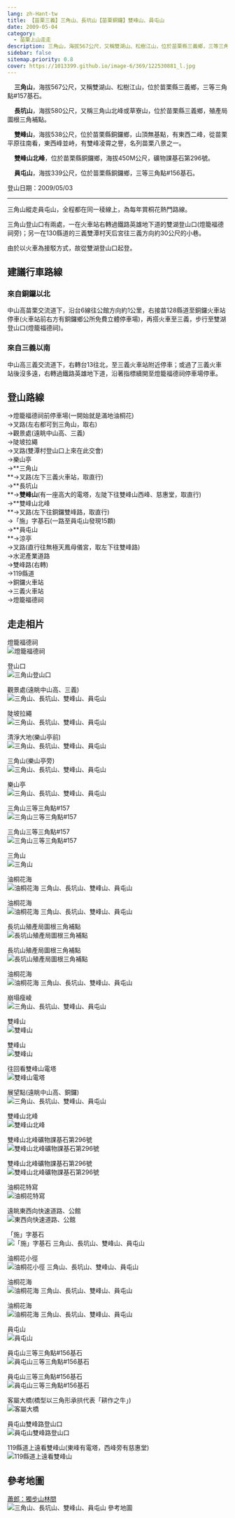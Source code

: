 ```yaml
---
lang: zh-Hant-tw
title: 【苗栗三義】三角山、長坑山【苗栗銅鑼】雙峰山、員屯山
date: 2009-05-04
category: 
  - 苗栗上山走走
description: 三角山，海拔567公尺，又稱雙湖山、松樹江山，位於苗栗縣三義鄉，三等三角點#157基石。 長坑山，海拔580公尺，又稱三角山北峰或草寮山，位於苗栗縣三義鄉，殖產局圖根三角補點。雙峰山，海拔538公尺，位於苗栗縣銅鑼鄉，山頂無基點，有東西二峰，從苗栗平原往南看，東西峰並峙，有雙峰凌霄之譽，名列苗栗八景之一。
sidebar: false
sitemap.priority: 0.8
cover: https://1013399.github.io/image-6/369/122530881_l.jpg
---
```


    **三角山**，海拔567公尺，又稱雙湖山、松樹江山，位於苗栗縣三義鄉，三等三角點#157基石。  

    **長坑山**，海拔580公尺，又稱三角山北峰或草寮山，位於苗栗縣三義鄉，殖產局圖根三角補點。  

    **雙峰山**，海拔538公尺，位於苗栗縣銅鑼鄉，山頂無基點，有東西二峰，從苗栗平原往南看，東西峰並峙，有雙峰凌霄之譽，名列苗栗八景之一。  

<!-- more -->

    **雙峰山北峰**，位於苗栗縣銅鑼鄉，海拔450M公尺，礦物課基石第296號。  

    **員屯山**，海拔339公尺，位於苗栗縣銅鑼鄉，三等三角點#156基石。

登山日期：2009/05/03

----

三角山縱走員屯山，全程都在同一稜線上，為每年賞桐花熱門路線。 

三角山登山口有兩處，一在火車站右轉過鐵路英雄地下道的雙湖登山口(燈籠福德祠旁)；另一在130縣道的三義雙潭村天后宮往三義方向約30公尺的小巷。  

由於以火車為接駁方式，故從雙湖登山口起登。  

## 建議行車路線
### 來自銅鑼以北
中山高苗栗交流道下，沿台6線往公館方向約1公里，右接苗128縣道至銅鑼火車站停車(火車站前右方有銅鑼鄉公所免費立體停車場)，再搭火車至三義，步行至雙湖登山口(燈籠福德祠)。  

### 來自三義以南
中山高三義交流道下，右轉台13往北，至三義火車站附近停車；或過了三義火車站後沒多遠，右轉過鐵路英雄地下道，沿著指標續開至燈籠福德祠停車場停車。

## 登山路線
→燈籠福德祠前停車場(一開始就是滿地油桐花)  
→叉路(左右都可到三角山，取右)  
→觀景處(遠眺中山高、三義)  
→陡坡拉繩  
→叉路(雙潭村登山口上來在此交會)  
→樂山亭  
→**三角山  
**→叉路(左下三義火車站，取直行)  
→**長坑山  
**→**雙峰山**(有一座高大的電塔，左陡下往雙峰山西峰、慈惠堂，取直行)  
→**雙峰山北峰  
**→叉路(左下往銅鑼雙峰路，取直行)  
→「施」字基石(一路至員屯山發現15顆)  
→**員屯山  
**→涼亭  
→叉路(直行往無極天鳳母儀宮，取左下往雙峰路)  
→水泥產業道路  
→雙峰路(右轉)  
→119縣道  
→銅鑼火車站  
→三義火車站  
→燈籠福德祠

## 走走相片
燈籠福德祠  
![燈籠福德祠](https://1013399.github.io/image-6/369/122530237_l.jpg)

登山口  
![三角山登山口](https://1013399.github.io/image-6/369/122530231_l.jpg)

觀景處(遠眺中山高、三義)  
![三角山、長坑山、雙峰山、員屯山](https://1013399.github.io/image-6/369/122530353_l.jpg)

陡坡拉繩  
![三角山、長坑山、雙峰山、員屯山](https://1013399.github.io/image-6/369/122530494_l.jpg)

清淨大地(樂山亭前)  
![三角山、長坑山、雙峰山、員屯山](https://1013399.github.io/image-6/369/122530560_l.jpg)

三角山(樂山亭旁)  
![三角山、長坑山、雙峰山、員屯山](https://1013399.github.io/image-6/369/122530568_l.jpg)

樂山亭  
![三角山、長坑山、雙峰山、員屯山](https://1013399.github.io/image-6/369/122530623_l.jpg)

三角山三等三角點#157  
![三角山三等三角點#157](https://1013399.github.io/image-6/369/122530715_l.jpg)

三角山三等三角點#157  
![三角山三等三角點#157](https://1013399.github.io/image-6/369/122530722_l.jpg)

三角山  
![三角山](https://1013399.github.io/image-6/369/122530763_l.jpg)

油桐花海  
![油桐花海 三角山、長坑山、雙峰山、員屯山](https://1013399.github.io/image-6/369/122530769_l.jpg)

油桐花海  
![油桐花海 三角山、長坑山、雙峰山、員屯山](https://1013399.github.io/image-6/369/122530774_l.jpg)

長坑山殖產局圖根三角補點  
![長坑山殖產局圖根三角補點](https://1013399.github.io/image-6/369/122530808_l.jpg)

長坑山殖產局圖根三角補點  
![長坑山殖產局圖根三角補點](https://1013399.github.io/image-6/369/122530815_l.jpg)

油桐花海  
![油桐花海 三角山、長坑山、雙峰山、員屯山](https://1013399.github.io/image-6/369/122530881_l.jpg)

崩塌瘦崚  
![三角山、長坑山、雙峰山、員屯山](https://1013399.github.io/image-6/369/122530884_l.jpg)

雙峰山  
![雙峰山](https://1013399.github.io/image-6/369/122530886_l.jpg)

雙峰山  
![雙峰山](https://1013399.github.io/image-6/369/122530888_l.jpg)

往回看雙峰山電塔  
![雙峰山電塔](https://1013399.github.io/image-6/369/122530911_l.jpg)

展望點(遠眺中山高、銅鑼)  
![三角山、長坑山、雙峰山、員屯山](https://1013399.github.io/image-6/369/122530914_l.jpg)

雙峰山北峰  
![雙峰山北峰](https://1013399.github.io/image-6/369/122530916_l.jpg)

雙峰山北峰礦物課基石第296號  
![雙峰山北峰礦物課基石第296號](https://1013399.github.io/image-6/369/122530973_l.jpg)

雙峰山北峰礦物課基石第296號  
![雙峰山北峰礦物課基石第296號](https://1013399.github.io/image-6/369/122530979_l.jpg)

油桐花特寫  
![油桐花特寫](https://1013399.github.io/image-6/369/122530984_l.jpg)

遠眺東西向快速道路、公館  
![東西向快速道路、公館](https://1013399.github.io/image-6/369/122530989_l.jpg)

「施」字基石  
![「施」字基石 三角山、長坑山、雙峰山、員屯山](https://1013399.github.io/image-6/369/122531020_l.jpg)

油桐花小徑  
![油桐花小徑 三角山、長坑山、雙峰山、員屯山](https://1013399.github.io/image-6/369/122531080_l.jpg)

油桐花海  
![油桐花海 三角山、長坑山、雙峰山、員屯山](https://1013399.github.io/image-6/369/122531085_l.jpg)

油桐花海  
![油桐花海 三角山、長坑山、雙峰山、員屯山](https://1013399.github.io/image-6/369/122531090_l.jpg)

員屯山  
![員屯山](https://1013399.github.io/image-6/369/122531092_l.jpg)

員屯山三等三角點#156基石  
![員屯山三等三角點#156基石](https://1013399.github.io/image-6/369/122531095_l.jpg)

員屯山三等三角點#156基石  
![員屯山三等三角點#156基石](https://1013399.github.io/image-6/369/122531145_l.jpg)

客屬大橋(橋型以三角形承拱代表「耕作之牛」)  
![客屬大橋](https://1013399.github.io/image-6/369/122531187_l.jpg)

員屯山雙峰路登山口  
![員屯山雙峰路登山口](https://1013399.github.io/image-6/369/122531373_l.jpg)

119縣道上遠看雙峰山(東峰有電塔，西峰旁有慈惠堂)  
![119縣道上遠看雙峰山](https://1013399.github.io/image-6/369/122531398_l.jpg)

## 參考地圖
[蕭郎：獨步山林間](http://www.yougoipay.com/kenny/w589/index.htm)  
![三角山、長坑山、雙峰山、員屯山 參考地圖](https://1013399.github.io/image-6/369/122551612_l.jpg)